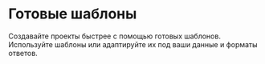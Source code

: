 # Готовые шаблоны

Создавайте проекты быстрее с помощью готовых шаблонов. Используйте шаблоны или адаптируйте их под ваши данные и форматы ответов.

